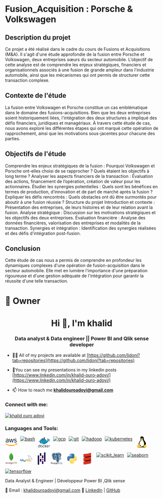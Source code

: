 # Fusion_Acquisition : Porsche & Volkswagen

## Description du projet

Ce projet a été réalisé dans le cadre du cours de Fusions et Acquisitions (M&A). 
Il s'agit d'une étude approfondie de la fusion entre Porsche et Volkswagen, deux entreprises sœurs du secteur automobile.
L’objectif de cette analyse est de comprendre les enjeux stratégiques, financiers et organisationnels associés à une fusion de grande ampleur dans l'industrie automobile, ainsi que les mécanismes qui ont permis de structurer cette transaction complexe.

## Contexte de l'étude

La fusion entre Volkswagen et Porsche constitue un cas emblématique dans le domaine des fusions-acquisitions. 
Bien que les deux entreprises soient historiquement liées, l'intégration des deux structures a impliqué des défis financiers, juridiques et managériaux. 
À travers cette étude de cas, nous avons exploré les différentes étapes qui ont marqué cette opération de rapprochement, ainsi que les motivations sous-jacentes pour chacune des parties.

## Objectifs de l'étude

Comprendre les enjeux stratégiques de la fusion : Pourquoi Volkswagen et Porsche ont-elles choisi de se rapprocher ? Quels étaient les objectifs à long terme ?
Analyser les aspects financiers de la transaction : Évaluation des actions, financement de l’opération, création de valeur pour les actionnaires.
Étudier les synergies potentielles : Quels sont les bénéfices en termes de production, d’innovation et de part de marché après la fusion ?
Expliquer les défis rencontrés : Quels obstacles ont dû être surmontés pour aboutir à une fusion réussie ?
Structure du projet
Introduction et contexte : Présentation des entreprises, de leurs histoires et de leur relation avant la fusion.
Analyse stratégique : Discussion sur les motivations stratégiques et les objectifs des deux entreprises.
Évaluation financière : Analyse des données financières, valorisation des entreprises et modalités de la transaction.
Synergies et intégration : Identification des synergies réalisées et des défis d'intégration post-fusion.

## Conclusion

Cette étude de cas nous a permis de comprendre en profondeur les dynamiques complexes d'une opération de fusion-acquisition dans le secteur automobile. 
Elle met en lumière l'importance d'une préparation rigoureuse et d'une gestion adéquate de l'intégration pour garantir la réussite d'une telle transaction.

# 👤 Owner
<h1 align="center">Hi 👋, I'm khalid</h1>
<h3 align="center">Data analyst & Data engineer || Power BI and Qlik sense developer</h3>

- 👨‍💻 All of my projects are available at [https://github.com/lidoni?tab=repositories](https://github.com/lidoni?tab=repositories)

- 📄You can see my presentations in my linkedin posts [https://www.linkedin.com/in/khalid-ouro-adoyi/](https://www.linkedin.com/in/khalid-ouro-adoyi/)

- 📫 How to reach me **khalidouroadoyi@gmail.com**

<h3 align="left">Connect with me:</h3>
<p align="left">
<a href="https://linkedin.com/in/khalid ouro adoyi" target="blank"><img align="center" src="https://raw.githubusercontent.com/rahuldkjain/github-profile-readme-generator/master/src/images/icons/Social/linked-in-alt.svg" alt="khalid ouro adoyi" height="30" width="40" /></a>
</p>

<h3 align="left">Languages and Tools:</h3>
<div align="left" style="display: flex; flex-wrap: wrap; gap: 10px;">
  <a href="https://aws.amazon.com" target="_blank" rel="noreferrer">
    <img src="https://raw.githubusercontent.com/devicons/devicon/master/icons/amazonwebservices/amazonwebservices-original-wordmark.svg" alt="aws" width="40" height="40"/>
  </a>
  <a href="https://www.gnu.org/software/bash/" target="_blank" rel="noreferrer">
    <img src="https://www.vectorlogo.zone/logos/gnu_bash/gnu_bash-icon.svg" alt="bash" width="40" height="40"/>
  </a>
  <a href="https://www.docker.com/" target="_blank" rel="noreferrer">
    <img src="https://raw.githubusercontent.com/devicons/devicon/master/icons/docker/docker-original-wordmark.svg" alt="docker" width="40" height="40"/>
  </a>
  <a href="https://cloud.google.com" target="_blank" rel="noreferrer">
    <img src="https://www.vectorlogo.zone/logos/google_cloud/google_cloud-icon.svg" alt="gcp" width="40" height="40"/>
  </a>
  <a href="https://git-scm.com/" target="_blank" rel="noreferrer">
    <img src="https://www.vectorlogo.zone/logos/git-scm/git-scm-icon.svg" alt="git" width="40" height="40"/>
  </a>
  <a href="https://hadoop.apache.org/" target="_blank" rel="noreferrer">
    <img src="https://www.vectorlogo.zone/logos/apache_hadoop/apache_hadoop-icon.svg" alt="hadoop" width="40" height="40"/>
  </a>
  <a href="https://kubernetes.io" target="_blank" rel="noreferrer">
    <img src="https://www.vectorlogo.zone/logos/kubernetes/kubernetes-icon.svg" alt="kubernetes" width="40" height="40"/>
  </a>
  <a href="https://www.linux.org/" target="_blank" rel="noreferrer">
    <img src="https://raw.githubusercontent.com/devicons/devicon/master/icons/linux/linux-original.svg" alt="linux" width="40" height="40"/>
  </a>
  <a href="https://www.mongodb.com/" target="_blank" rel="noreferrer">
    <img src="https://raw.githubusercontent.com/devicons/devicon/master/icons/mongodb/mongodb-original-wordmark.svg" alt="mongodb" width="40" height="40"/>
  </a>
  <a href="https://www.mysql.com/" target="_blank" rel="noreferrer">
    <img src="https://raw.githubusercontent.com/devicons/devicon/master/icons/mysql/mysql-original-wordmark.svg" alt="mysql" width="40" height="40"/>
  </a>
  <a href="https://pandas.pydata.org/" target="_blank" rel="noreferrer">
    <img src="https://raw.githubusercontent.com/devicons/devicon/2ae2a900d2f041da66e950e4d48052658d850630/icons/pandas/pandas-original.svg" alt="pandas" width="40" height="40"/>
  </a>
  <a href="https://www.postgresql.org" target="_blank" rel="noreferrer">
    <img src="https://raw.githubusercontent.com/devicons/devicon/master/icons/postgresql/postgresql-original-wordmark.svg" alt="postgresql" width="40" height="40"/>
  </a>
  <a href="https://www.python.org" target="_blank" rel="noreferrer">
    <img src="https://raw.githubusercontent.com/devicons/devicon/master/icons/python/python-original.svg" alt="python" width="40" height="40"/>
  </a>
  <a href="https://www.scala-lang.org" target="_blank" rel="noreferrer">
    <img src="https://raw.githubusercontent.com/devicons/devicon/master/icons/scala/scala-original.svg" alt="scala" width="40" height="40"/>
  </a>
  <a href="https://scikit-learn.org/" target="_blank" rel="noreferrer">
    <img src="https://upload.wikimedia.org/wikipedia/commons/0/05/Scikit_learn_logo_small.svg" alt="scikit_learn" width="40" height="40"/>
  </a>
  <a href="https://seaborn.pydata.org/" target="_blank" rel="noreferrer">
    <img src="https://seaborn.pydata.org/_images/logo-mark-lightbg.svg" alt="seaborn" width="40" height="40"/>
  </a>
  <a href="https://www.tensorflow.org" target="_blank" rel="noreferrer">
    <img src="https://www.vectorlogo.zone/logos/tensorflow/tensorflow-icon.svg" alt="tensorflow" width="40" height="40"/>
  </a>
</div>
 </p>


Data Analyst & Engineer | Développeur Power BI ,Qlik sense 

📧 Email : khalidouroadoyi@gmail.com
🔗 [LinkedIn](https://www.linkedin.com/in/khalid-ouro-adoyi/) | [GitHub](https://github.com/LIDONI)

